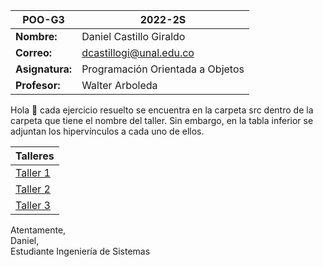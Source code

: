
| POO-G3 | 2022-2S |
| --- | --- |
| **Nombre:** | Daniel Castillo Giraldo  |
| **Correo:** | dcastillogi@unal.edu.co |
| **Asignatura:** | Programación Orientada a Objetos |
| **Profesor:** | Walter Arboleda |

Hola 👋 cada ejercicio resuelto se encuentra en la carpeta src dentro de la carpeta que tiene el nombre del taller. Sin embargo, en la tabla inferior se adjuntan los hipervínculos a cada uno de ellos.

| Talleres |
| --- |
| [Taller 1](https://github.com/danielcgiraldo/POO_Talleres/tree/main/Taller%201/src) |
| [Taller 2](https://github.com/danielcgiraldo/POO_Talleres/tree/main/Taller%202) |
| [Taller 3](https://github.com/danielcgiraldo/POO_Talleres/tree/main/Taller%203/src) |

Atentamente,\
Daniel,\
Estudiante Ingeniería de Sistemas
